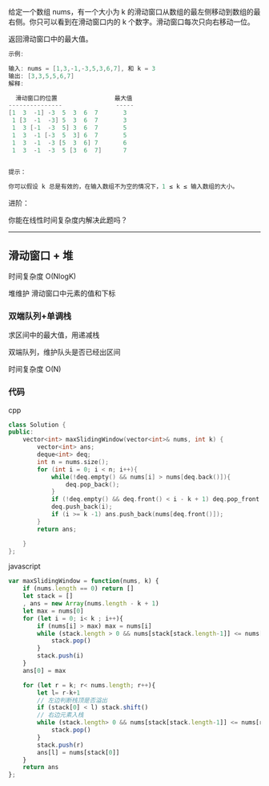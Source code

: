 给定一个数组 nums，有一个大小为 k 的滑动窗口从数组的最左侧移动到数组的最右侧。你只可以看到在滑动窗口内的 k 个数字。滑动窗口每次只向右移动一位。

返回滑动窗口中的最大值。

```cpp
示例:

输入: nums = [1,3,-1,-3,5,3,6,7], 和 k = 3
输出: [3,3,5,5,6,7]
解释:

  滑动窗口的位置                最大值
---------------               -----
[1  3  -1] -3  5  3  6  7       3
 1 [3  -1  -3] 5  3  6  7       3
 1  3 [-1  -3  5] 3  6  7       5
 1  3  -1 [-3  5  3] 6  7       5
 1  3  -1  -3 [5  3  6] 7       6
 1  3  -1  -3  5 [3  6  7]      7
 

提示：

你可以假设 k 总是有效的，在输入数组不为空的情况下，1 ≤ k ≤ 输入数组的大小。
```

进阶：

你能在线性时间复杂度内解决此题吗？

---

## 滑动窗口 + 堆

时间复杂度 O(NlogK)

堆维护 滑动窗口中元素的值和下标

### 双端队列+单调栈

求区间中的最大值，用递减栈

双端队列，维护队头是否已经出区间

时间复杂度 O(N)

### 代码

cpp

```cpp
class Solution {
public:
    vector<int> maxSlidingWindow(vector<int>& nums, int k) {
        vector<int> ans;
        deque<int> deq;
        int n = nums.size();
        for (int i = 0; i < n; i++){
            while(!deq.empty() && nums[i] > nums[deq.back()]){
                deq.pop_back();
            }
            if (!deq.empty() && deq.front() < i - k + 1) deq.pop_front();
            deq.push_back(i);
            if (i >= k -1) ans.push_back(nums[deq.front()]);
        }
        return ans;

    }
};
```

javascript

```javascript
var maxSlidingWindow = function(nums, k) {
    if (nums.length == 0) return []
    let stack = []
    , ans = new Array(nums.length - k + 1)
    let max = nums[0]
    for (let i = 0; i< k ; i++){
        if (nums[i] > max) max = nums[i]
        while (stack.length > 0 && nums[stack[stack.length-1]] <= nums[i]){
            stack.pop()
        }
        stack.push(i)
    }
    ans[0] = max

    for (let r = k; r< nums.length; r++){
        let l= r-k+1
        // 左边判断栈顶是否溢出
        if (stack[0] < l) stack.shift()
        // 右边元素入栈
        while (stack.length> 0 && nums[stack[stack.length-1]] <= nums[r]) {
            stack.pop()
        }
        stack.push(r)
        ans[l] = nums[stack[0]]
    }
    return ans
};
```
